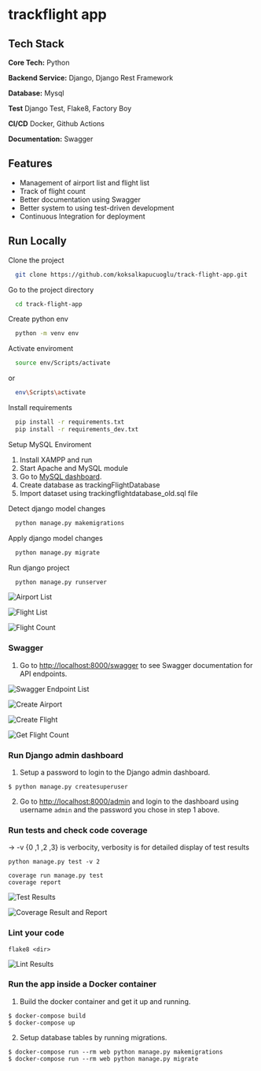 # trackflight app
 
## Tech Stack

**Core Tech:** Python

**Backend Service:** Django, Django Rest Framework

**Database:** Mysql

**Test** Django Test, Flake8, Factory Boy

**CI/CD** Docker, Github Actions

**Documentation:** Swagger



## Features

- Management of airport list and flight list
- Track of flight count
- Better documentation using Swagger
- Better system to using test-driven development
- Continuous Integration for deployment

## Run Locally

Clone the project

```bash
  git clone https://github.com/koksalkapucuoglu/track-flight-app.git
```

Go to the project directory

```bash
  cd track-flight-app
```

Create python env

```bash
  python -m venv env
```

Activate enviroment

```bash
  source env/Scripts/activate
```

or

```bash
  env\Scripts\activate
```

Install requirements

```bash
  pip install -r requirements.txt
  pip install -r requirements_dev.txt
```

Setup MySQL Enviroment

1. Install XAMPP and run
2. Start Apache and MySQL module
3. Go to [MySQL dashboard](http://localhost/phpmyadmin/index.php?route=/database/structure&db=trackingflightdatabase).
4. Create database as trackingFlightDatabase
5. Import dataset using trackingflightdatabase_old.sql file

Detect django model changes

```bash
  python manage.py makemigrations
```

Apply django model changes

```bash
  python manage.py migrate
```

Run django project

```bash
  python manage.py runserver
```

![Airport List](https://github.com/koksalkapucuoglu/track-flight-app/blob/master/readme_images/airport_list.PNG)

![Flight List](https://github.com/koksalkapucuoglu/track-flight-app/blob/master/readme_images/flight_list.PNG)

![Flight Count](https://github.com/koksalkapucuoglu/track-flight-app/blob/master/readme_images/flight_count.PNG)

### Swagger

1. Go to [http://localhost:8000/swagger](http://localhost:8000/swagger) to see Swagger documentation for API endpoints.

![Swagger Endpoint List](https://github.com/koksalkapucuoglu/track-flight-app/blob/master/readme_images/swagger_endpoints.PNG)

![Create Airport](https://github.com/koksalkapucuoglu/track-flight-app/blob/master/readme_images/create_airport.PNG)

![Create Flight](https://github.com/koksalkapucuoglu/track-flight-app/blob/master/readme_images/create_flight.PNG)

![Get Flight Count](https://github.com/koksalkapucuoglu/track-flight-app/blob/master/readme_images/get_flight_count.PNG)

### Run Django admin dashboard

1. Setup a password to login to the Django admin dashboard.

```
$ python manage.py createsuperuser
```

2. Go to [http://localhost:8000/admin](http://localhost:8000/admin) and login to the dashboard using username `admin` and the password you chose in step 1 above.

### Run tests and check code coverage
-> -v {0 ,1 ,2 ,3} is verbocity, verbosity is for detailed display of test results
```
python manage.py test -v 2 
```

```
coverage run manage.py test
coverage report 
```

![Test Results](https://github.com/koksalkapucuoglu/track-flight-app/blob/master/readme_images/test_result.PNG)

![Coverage Result and Report](https://github.com/koksalkapucuoglu/track-flight-app/blob/master/readme_images/coverage_test_and_report.PNG)

### Lint your code

```
flake8 <dir>
```

![Lint Results](https://github.com/koksalkapucuoglu/track-flight-app/blob/master/readme_images/flake8.PNG)


### Run the app inside a Docker container

1. Build the docker container and get it up and running.

```
$ docker-compose build
$ docker-compose up
```

2. Setup database tables by running migrations.

```
$ docker-compose run --rm web python manage.py makemigrations
$ docker-compose run --rm web python manage.py migrate
```
